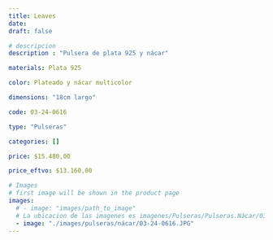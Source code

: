 ```yaml
---
title: Leaves
date: 
draft: false

# descripcion
description : "Pulsera de plata 925 y nácar"

materials: Plata 925

color: Plateado y nácar multicolor

dimensions: "18cm largo"

code: 03-24-0616

type: "Pulseras"

categories: []

price: $15.480,00

price_eftvo: $13.160,00

# Images
# first image will be shown in the product page
images:
  # - image: "images/path_to_image"
  # La ubicacion de las imagenes es imagenes/Pulseras/Pulseras.Nácar/03-24-0616-leaves
  - image: "./images/pulseras/nácar/03-24-0616.JPG"
---
```

